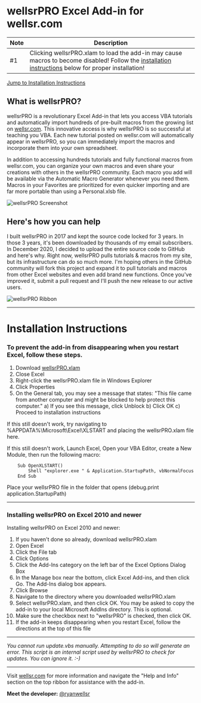 # wellsrPRO Excel Add-in for wellsr.com
| Note    	| Description                                                                                                                                             	|
|---------	|---------------------------------------------------------------------------------------------------------------------------------------------------------	|
| #1 	| Clicking wellsrPRO.xlam to load the add-in may cause macros to become disabled! Follow the [installation instructions](#-installation-instructions) below for proper installation! 	|

[Jump to Installation Instructions](#-installation-instructions)

## What is wellsrPRO?
wellsrPRO is a revolutionary Excel Add-in that lets you access VBA tutorials and automatically import hundreds of pre-built macros from the growing list on [wellsr.com](https://wellsr.com/).  This innovative access is why wellsrPRO is so successful at teaching you VBA. Each new tutorial posted on wellsr.com will automatically appear in wellsrPRO, so you can immediately import the macros and incorporate them into your own spreadsheet.

In addition to accessing hundreds tutorials and fully functional macros from wellsr.com, you can organize your own macros and even share your creations with others in the wellsrPRO community. Each macro you add will be available via the Automatic Macro Generator whenever you need them. Macros in your Favorites are prioritized for even quicker importing and are far more portable than using a Personal.xlsb file.

![wellsrPRO Screenshot](https://wellsr.com/vba/assets/img/AutoImport-FullScreen.png)

## Here's how you can help
I built wellsrPRO in 2017 and kept the source code locked for 3 years. In those 3 years, it's been downloaded by thousands of my email subscribers. In December 2020, I decided to upload the entire source code to GitHub and here's why. Right now, wellsrPRO pulls tutorials & macros from my site, but its infrastructure can do so much more. I'm hoping others in the GitHub community will fork this project and expand it to pull tutorials and macros from other Excel websites and even add brand new functions. Once you've improved it, submit a pull request and I'll push the new release to our active users.

![wellsrPRO Ribbon](https://wellsr.com/vba/assets/img/RecentArticles-RSS-crop2.png)

*********************************************************************************************

# Installation Instructions
### To prevent the add-in from disappearing when you restart Excel, follow these steps. 

1) Download [wellsrPRO.xlam](https://github.com/ryanwellsr/wellsrPRO/raw/main/wellsrPRO.xlam)
2) Close Excel
3) Right-click the wellsrPRO.xlam file in Windows Explorer
4) Click Properties
5) On the General tab, you may see a message that states: "This file came from another computer
   and might be blocked to help protect this computer."
   a) If you see this message, click Unblock 
   b) Click OK
   c) Proceed to installation instructions

If this still doesn't work, try navigating to %APPDATA%\Microsoft\Excel\XLSTART and placing 
the wellsrPRO.xlam file here.

If this still doesn't work, Launch Excel, Open your VBA Editor, create a New Module, then
run the following macro:

```
    Sub OpenXLSTART()
        Shell "explorer.exe " & Application.StartupPath, vbNormalFocus
    End Sub
```

Place your wellsrPRO file in the folder that opens (debug.print application.StartupPath)


*********************************************************************************************
### Installing wellsrPRO on Excel 2010 and newer

Installing wellsrPRO on Excel 2010 and newer:
1) If you haven't done so already, download wellsrPRO.xlam
2) Open Excel
3) Click the File tab
4) Click Options
5) Click the Add-Ins category on the left bar of the Excel Options Dialog Box
6) In the Manage box near the bottom, click Excel Add-ins, and then click Go. The Add-Ins dialog box appears.
7) Click Browse
8) Navigate to the directory where you downloaded wellsrPRO.xlam
9) Select wellsrPRO.xlam, and then click OK. You may be asked to copy the add-in to your local Microsoft AddIns directory. This is optional.
10) Make sure the checkbox next to "wellsrPRO" is checked, then click OK.
11) If the add-in keeps disappearing when you restart Excel, follow the directions at the top of this file

*************************************************************************************************
<i>You cannot run update.vbs manually. Attempting to do so will generate an error. This script is an internal script used by wellsrPRO to check for updates. You can ignore it. :-) </i>
*************************************************************************************************

Visit [wellsr.com](https://wellsr.com/) for more information and navigate the "Help and Info" section on the top ribbon for assistance with the add-in. 

**Meet the developer:** 
     [@ryanwellsr](https://twitter.com/ryanwellsr)


